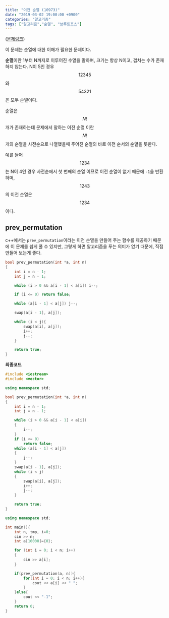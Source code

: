```yaml
---
title: "이전 순열 (10973)"
date: "2019-03-02 19:00:00 +0900"
categories: "알고리즘"
tags: ["알고리즘","순열", "브루트포스"]
---
```


([문제링크](https://www.acmicpc.net/problem/10973))

이 문제는 순열에 대한 이해가 필요한 문제이다.

**순열**이란 1부터 N까지로 이루어진 수열을 말하며, 크기는 항상 N이고, 겹치는 수가 존재하지 않는다.
N이 5인 경우 $$12345$$와 $$54321$$은 모두 순열이다.

순열은 $$N!$$개가 존재하는데 문제에서 말하는 이전 순열 이란 $$N!$$개의 순열을 사전순으로 나열했을때 주어진 순열의 바로 이전 순서의 순열을 뜻한다.

예를 들어 $$1234$$는 N이 4인 경우 사전순에서 첫 번째의 순열 이므로 이전 순열이 없기 때문에 `-1`을 반환하며, $$1243
$$의 이전 순열은 $$1234$$이다.

## prev_permutation

c++에서는 `prev_permutation`이라는 이전 순열을 만들어 주는 함수를 제공하기 때문에 이 문제를 쉽게 풀 수 있지만, 그렇게 하면 알고리즘을 푸는 의미가 없기 때문에, 직접 만들어 보는게 좋다.

```cpp
bool prev_permutation(int *a, int n)
{
    int i = n - 1;
    int j = n - 1;

    while (i > 0 && a[i - 1] < a[i]) i--;

    if (i <= 0) return false;

    while (a[i - 1] < a[j]) j--;

    swap(a[i - 1], a[j]);

    while (i < j){
        swap(a[i], a[j]);
        i++;
        j--;
    }

    return true;
}
```

**최종코드**

```cpp
#include <iostream>
#include <vector>

using namespace std;

bool prev_permutation(int *a, int n)
{
    int i = n - 1;
    int j = n - 1;

    while (i > 0 && a[i - 1] < a[i])
    {
        i--;
    }
    if (i <= 0)
        return false;
    while (a[i - 1] < a[j])
    {
        j--;
    }
    swap(a[i - 1], a[j]);
    while (i < j)
    {
        swap(a[i], a[j]);
        i++;
        j--;
    }

    return true;
}

using namespace std;

int main(){
    int n, tmp, i=0;
    cin >> n;
    int a[10000]={0};

    for (int i = 0; i < n; i++)
    {
        cin >> a[i];
    }

    if(prev_permutation(a, n)){
        for(int i = 0; i < n; i++){
            cout << a[i] << " ";
        }
    }else{
        cout << "-1";
    }
    return 0;
}
```